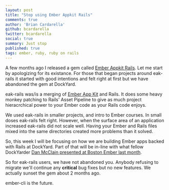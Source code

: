 ```yaml
---
layout: post
title: "Stop using Ember Appkit Rails"
comments: true
author: 'Brian Cardarella'
github: bcardarella
twitter: bcardarella
social: true
summary: Just stop
published: true
tags: ember, ruby, ruby on rails
---
```


A few months ago I released a gem called [Ember Appkit
Rails](https://github.com/dockyard/ember-appkit-rails). Let me start by
apologizing for its existance. For those that began projects around
eak-rails it started with good intentions and felt right at first but we
have abandoned the gem at DockYard.

eak-rails was/is a merging of [Ember App
Kit](https://github.com/stefanpenner/ember-app-kit) and Rails. It does
some heavy monkey patching to Rails' Asset Pipeline to give as much
project hieracrchical power to your Ember code as your Rails code
enjoys.

We used eak-rails in smaller projects, and intro to Ember courses. In
small doses eak-rails felt right. However, when the surface area of an
application increased eak-rails did not scale well. Having your Ember
and Rails files mixed into the same directories created more problems
than it solved.

So, this week I will be focusing on how we are building Ember apps
backed with Rails at DockYard. Part of that will be in-line with what
fellow DockYarder [Dan McClain presented at Boston Ember last
month](https://www.youtube.com/watch?v=ceFNLdswFxs&t=1h8m20s).

So for eak-rails users, we have not abandoned you. Anybody refusing to
migrate we'll continue any **critical** bug fixes but no new features.
We actually sunset the gem about 2 months ago.

ember-cli is the future.
